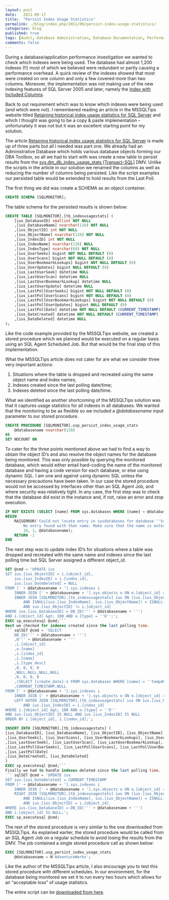 ```yaml
---
layout: post
date:   2011-09-17
title:  "Persist Index Usage Statistics"
permalink: ./blog/index.php/2011/09/persist-index-usage-statistics/
categories: blog
published: true
tags: [Audit, Database Administration, Database Documentation, Performance, Code Samples, Data Maintenance, Indexes, SQL Injection, SQL Server 2005, SQL Server 2008, SQL Server 2008 R2, SQL Server Agent]
comments: false
---
```

During a database/application performance investigation we wanted to check which indexes were being used. The database had almost 1,200 indexes (!!) most of which we believed were redundant or partly causing a performance overhead. A quick review of the indexes showed that most were created on one column and only a few covered more than two columns. Moreover, the implementation was not making use of the new indexing features of SQL Server 2005 and later, namely the [Index with Included Columns](http://msdn.microsoft.com/en-us/library/ms190806.aspx).

Back to out requirement which was to know which indexes were being used (and which were not). I remembered reading an article in the MSSQLTips website titled [Retaining historical index usage statistics for SQL Server](http://www.mssqltips.com/tip.asp?tip=1749) and which I thought was going to be a copy &amp; paste implementation – unfortunately it was not but it was an excellent starting point for my solution.

The article [Retaining historical index usage statistics for SQL Server](http://www.mssqltips.com/tip.asp?tip=1749) is made up of three parts but all I needed was part one. We already had an Administrative Database which holds various database objects forming our DBA Toolbox, so all we had to start with was create a new table to persist results from the [sys.dm_db_index_usage_stats (Transact-SQL)](http://msdn.microsoft.com/en-us/library/ms188755.aspx) DMV. Unlike the scripts in the article in our solution we renamed the columns as well as reducing the number of columns being persisted. Like the script examples our persisted table would be extended to hold results from the Last Poll.

The first thing we did was create a SCHEMA as an object container.

``` sql
CREATE SCHEMA [SQLMONITOR];
```

The table schema for the persisted results is shown below:

``` sql
CREATE TABLE [SQLMONITOR].[tb_indexusagestats] (
    [ius_DatabaseID] smallint NOT NULL
    ,[ius_DatabaseName] nvarchar(128) NOT NULL
    ,[ius_ObjectID] int NOT NULL
    ,[ius_ObjectName] nvarchar(128) NOT NULL
    ,[ius_IndexID] int NOT NULL
    ,[ius_IndexName] nvarchar(128) NULL
    ,[ius_IndexType] nvarchar(60) NOT NULL
    ,[ius_UserSeeks] bigint NOT NULL DEFAULT (0)
    ,[ius_UserScans] bigint NOT NULL DEFAULT (0)
    ,[ius_UserBookmarkLookups] bigint NOT NULL DEFAULT (0)
    ,[ius_UserUpdates] bigint NULL DEFAULT (0)
    ,[ius_LastUserSeek] datetime NULL
    ,[ius_LastUserScan] datetime NULL
    ,[ius_LastUserBookmarkLookup] datetime NULL
    ,[ius_LastUserUpdate] datetime NULL
    ,[ius_LastPollUserSeeks] bigint NOT NULL DEFAULT (0)
    ,[ius_LastPollUserScans] bigint NOT NULL DEFAULT (0)
    ,[ius_LastPollUserBookmarkLookups] bigint NOT NULL DEFAULT (0)
    ,[ius_LastPollUserUpdates] bigint NULL DEFAULT (0)
    ,[ius_LastPollDate] datetime NOT NULL DEFAULT (CURRENT_TIMESTAMP)
    ,[ius_DateCreated] datetime NOT NULL DEFAULT (CURRENT_TIMESTAMP)
    ,[ius_DateDeleted] datetime NULL
);
```

Like the code example provided by the MSSQLTips website, we created a stored procedure which we planned would be executed on a regular basis using an SQL Agent Scheduled Job. But that would be the final step of this implementation.

What the MSSQLTips article does not cater for are what we consider three very important actions:

1. Situations where the table is dropped and recreated using the same object name and index names;
2. Indexes created since the last polling date/time;
3. Indexes deleted since the last polling date/time.

What we identified as another shortcoming of the MSSQLTips solution was that it captures usage statistics for all indexes in all databases. We wanted that the monitoring to be as flexible so we included a _@databasename_ input parameter to our stored procedure.

``` sql
CREATE PROCEDURE [SQLMONITOR].usp_persist_index_usage_stats
    @databasename nvarchar(128)
AS
SET NOCOUNT ON
```

To cater for the three points mentioned above we had to find a way to obtain the object ID’s and also resolve the object names for the database being monitored. This was only possible by querying the monitored database, which would either entail hard-coding the name of the monitored database and having a code version for each database, or else using dynamic SQL. I am one and against using dynamic SQL unless the necessary precautions have been taken. In our case the stored procedure would not be accessed by interfaces other than an SQL Agent Job, and where security was relatively tight. In any case, the first step was to check that the database did exist in the instance and, if not, raise an error and stop execution.

``` sql
IF NOT EXISTS (SELECT [name] FROM sys.databases WHERE [name] = @databasename)
BEGIN
    RAISERROR('Could not locate entry in sysdatabases for database ''%s''.
        No entry found with that name. Make sure that the name is entered correctly.',
        16, 1, @databasename);
    RETURN -1
END
```

The next step was to update index ID’s for situations where a table was dropped and recreated with the same name and indexes since the last polling time but SQL Server assigned a different object_id.

``` sql
SET @cmd = 'UPDATE ius
SET ius.[ius_ObjectID] = i.[object_id],
    ius.[ius_IndexID] = i.[index_id],
    ius.[ius_DateDeleted] = NULL
FROM [' + @databasename + '].sys.indexes i
    INNER JOIN [' + @databasename + '].sys.objects o ON o.[object_id] = i.[object_id]
    INNER JOIN [SQLMONITOR].[tb_indexusagestats] ius ON (ius.[ius_ObjectName] = o.[name]
        AND ISNULL(ius.[ius_IndexName], ius.[ius_ObjectName]) = ISNULL(i.[name], o.[name]))
        AND ius.[ius_ObjectID] != i.[object_id]
WHERE ius.[ius_DatabaseID] = DB_ID(''' + @databasename + ''')
AND i.[object_id] &gt; 100 AND o.[type] = ''U'';';
EXEC sp_executesql @cmd;```
Next we checked for indexes created since the last polling time.
``` sqlSET @cmd = 'SELECT
    DB_ID(''' + @databasename + ''')
    ,N''' + @databasename + '''
    ,i.[object_id]
    ,o.[name]
    ,i.[index_id]
    ,i.[name]
    ,i.[type_desc]
    ,0, 0, 0, 0
    ,NULL,NULL,NULL,NULL
    ,0, 0, 0, 0
    ,(SELECT [create_date]-1 FROM sys.databases WHERE [name] = ''tempdb'') -- set the initial date to one day before the tempdb was created
    ,CURRENT_TIMESTAMP,NULL
FROM [' + @databasename + '].sys.indexes i
    INNER JOIN [' + @databasename + '].sys.objects o ON o.[object_id] = i.[object_id]
    LEFT OUTER JOIN [SQLMONITOR].[tb_indexusagestats] ius ON ius.[ius_ObjectID] = i.[object_id]
        AND ius.[ius_IndexID] = i.[index_id]
WHERE i.[object_id] &gt; 100 AND o.[type] = ''U''
AND ius.[ius_ObjectID] IS NULL AND ius.[ius_IndexID] IS NULL
ORDER BY i.[object_id], i.[index_id];';

INSERT INTO [SQLMONITOR].[tb_indexusagestats] (
[ius_DatabaseID], [ius_DatabaseName], [ius_ObjectID], [ius_ObjectName], [ius_IndexID], [ius_IndexName], [ius_IndexType]
,[ius_UserSeeks], [ius_UserScans], [ius_UserBookmarkLookups], [ius_UserUpdates]
,[ius_LastUserSeek], [ius_LastUserScan], [ius_LastUserBookmarkLookup], [ius_LastUserUpdate]
,[ius_LastPollUserSeeks], [ius_LastPollUserScans], [ius_LastPollUserBookmarkLookups], [ius_LastPollUserUpdates]
,[ius_LastPollDate]
,[ius_DateCreated], [ius_DateDeleted]
)
EXEC sp_executesql @cmd;```
Finally we had to handle indexes deleted since the last polling time.
``` sqlSET @cmd = 'UPDATE ius
SET ius.[ius_DateDeleted] = CURRENT_TIMESTAMP
FROM [' + @databasename + '].sys.indexes i
    INNER JOIN [' + @databasename + '].sys.objects o ON o.[object_id] = i.[object_id]
    RIGHT JOIN [SQLMONITOR].[tb_indexusagestats] ius ON (ius.[ius_ObjectName] = o.[name]
        AND ISNULL(ius.[ius_IndexName], ius.[ius_ObjectName]) = ISNULL(i.[name], o.[name]))
        AND ius.[ius_ObjectID] = i.[object_id]
WHERE ius.[ius_DatabaseID] = DB_ID(''' + @databasename + ''')
AND i.[object_id] IS NULL;';
EXEC sp_executesql @cmd;
```

The rest of the stored procedure is very similar to the one downloaded from MSSQLTips. As explained earlier, the stored procedure would be called from an SQL Agent Job on a regular schedule to avoid losing the results from the DMV. The job contained a single stored procedure call as shown below:

``` sql
EXEC [SQLMONITOR].usp_persist_index_usage_stats
    @databasename = N'AdventureWorks';
```

Like the author of the MSSQLTips article, I also encourage you to test this stored procedure with different schedules. In our environment, for the database being monitored we set it to run every two hours which allows for an “acceptable loss” of usage statistics.

The entire script can be [downloaded from here](/assets/article_files/2011-09-persist-index-usage-statistics/persist-index-usage-statistics.zip).
